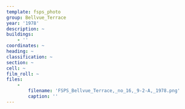 ```yaml
---
template: fsps_photo
group: Bellvue_Terrace
year: '1978'
description: ~
buildings:
    - ''
coordinates: ~
heading: ~
classification: ~
section: ~
cell: ~
film_roll: ~
files:
    -
        filename: 'FSPS_Bellvue_Terrace,_no_16,_9-2-A,_1978.png'
        caption: ''
---
```

